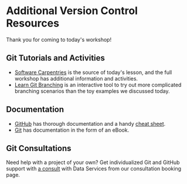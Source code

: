 # Additional Version Control Resources
Thank you for coming to today's workshop! 

## Git Tutorials and Activities
- [Software Carpentries](https://swcarpentry.github.io/git-novice/aio.html) is the source of today's lesson, and the full workshop has additional information and activities.
- [Learn Git Branching](https://learngitbranching.js.org/?locale=en_US) is an interactive tool to try out more complicated branching scenarios than the toy examples we discussed today.

## Documentation
- [GitHub](https://docs.github.com/en) has thorough documentation and a handy [cheat sheet](https://training.github.com/downloads/github-git-cheat-sheet.pdf).
- [Git](https://git-scm.com/book/en/v2) has documentation in the form of an eBook.

## Git Consultations
Need help with a project of your own? Get individualized Git and GitHub support with [a consult](https://uoregon.libcal.com/appointments/data_services) with Data Services from our consultation booking page.
